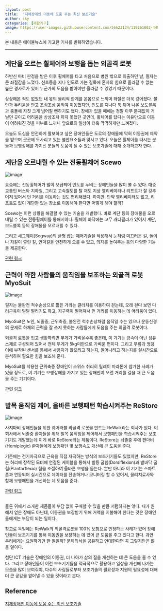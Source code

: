 ```yaml
---
layout: post
title:  "지체장애인 이동에 도움 주는 최신 보조기술"
author: sky
categories: [재활기구]
image: https://user-images.githubusercontent.com/56623134/119261003-44850900-bc10-11eb-9ab8-a3b44cd354f6.png
---
```


본 내용은 에이뷸뉴스에 기고한 기사를 발췌하였습니다.

-------------------------------------------


## 계단을 오르는 휠체어와 보행을 돕는 외골격 로봇

하반신 마비 판정을 받은 이후 휠체어를 타고 처음으로 병원 밖으로 외출하던 날, 필자는 큰 좌절감을 느꼈다. 신호등을 지나 인도로 가는 길목에 혼자의 힘으로 올라갈 수 없는 높은 경사로가 있어 누군가의 도움을 받아야만 올라갈 수 있었기 때문이다.

상상해본 적도 없었던 내 몫의 물리적 한계를 온몸으로 느끼며 좌절은 더욱 깊어졌다. 불안과 두려움을 안고 조심조심 움직여 이동했지만, 인도를 지나다 툭 튀어 나온 보도블록과 충돌해 자칫 크게 넘어질 뻔하기도 했다. 장애가 없을 때에는 정말 아무 문제없이 거닐던 곳이고 어려움을 상상조차 하지 못했던 곳인데, 휠체어를 탔다는 이유만으로 이동이 어려워진 것을 피부로 느끼니 앞으로의 일상이 더욱 막막하게만 느껴졌다.

오늘도 도심을 안전하게 활보하고 싶은 장애인들은 도로의 장애물에 막혀 이동권에 제약을 받으며 곳곳에 도사리고 있는 불안요소들과 맞서고 있다. 오늘은 휠체어를 타시는 분들과 보행장애를 가지신 분들께 도움이 될 수 있는 보조기술에 대해 소개하고자 한다.


## 계단을 오르내릴 수 있는 전동휠체어 Scewo

![image](https://user-images.githubusercontent.com/56623134/119260902-e0fadb80-bc0f-11eb-962e-4e5e14cf37f9.png)

요즘에는 전동휠체어가 많이 보급되어 인도를 누비는 장애인들을 많이 볼 수 있다. 대중교통인 버스와 지하철, 그리고 고속철도를 탈 때도 지상 엘리베이터나 리프트가 잘 갖추어져 있어서 먼 거리를 이동하는 것도 편리해졌다. 하지만, 만약 엘리베이터도 없고, 리프트도 없이 계단만 있는 장소로 이동해야 한다면 어떻게 해야 할까?

Scewo는 이런 상황을 해결할 수 있는 기술을 개발했다. 바로 계단 등의 장애물을 오르내릴 수 있는 전동휠체어를 통해서이다. 휠체어 바닥에는 고무 캐터필러가 있어서 계단, 보도블록 등의 장애물을 오르내릴 수 있다.

그리고 세그웨이(Segway)의 균형 잡는 제어기술을 적용해서 눈처럼 미끄러운 길, 돌이나 자갈이 깔린 길, 언덕길을 안전하게 오를 수 있고, 의자를 높여주는 등의 다양한 기능을 제공한다.

[관련 링크](https://www.scewo.ch/en/)

## 근력이 약한 사람들의 움직임을 보조하는 외골격 로봇 MyoSuit

![image](https://user-images.githubusercontent.com/56623134/119260938-07b91200-bc10-11eb-8e35-68c7ec8cb818.png)

필자는 불완전 척수손상으로 짧은 거리는 클러치를 이용하여 걷는데, 오래 걷다 보면 다리근육이 덜덜 떨리기도 하고, 지구력이 떨어져서 먼 거리를 이동하는 데 어려움이 있다.

MyoSuit은 노인, 뇌졸중, 근위축증, 불완전 척수손상처럼 움직일 수는 있으나 운동신경의 문제로 하체의 근력을 잘 쓰지 못하는 사람들에게 도움을 주는 외골격 로봇이다.

외골격 로봇을 입고 생활하려면 무게가 가벼울수록 좋은데, 이 기기는 금속이 아닌 섬유소재로 구성되어 있어서 전체 무게가 5kg미만으로 가벼운 편이다. 그리고 무릎과 엉덩이에 부착된 센서를 통해서 사용자가 앉으려고 하는지, 일어나려고 하는지를 실시간으로 분석하여 필요한 힘을 보조해 준다.

MyoSuit를 착용한 근위축증 장애인이 스위스 취리히 릴레이 마라톤에 참가한 사례가 있을 정도로, 이 기기는 보행장애를 가지고 있는 장애인이 오랜 거리를 걸을 때 큰 도움을 주는 기기이다.

[관련 링크](https://myo.swiss/en/)


## 발목 움직임 제어, 올바른 보행패턴 학습시켜주는 ReStore

![image](https://user-images.githubusercontent.com/56623134/119260975-2919fe00-bc10-11eb-9469-f8884834cec4.png)

사지마비 장애인들을 위한 웨어러블 외골격 로봇을 만드는 ReWalk라는 회사가 있다. 이 회사에서 뇌졸중 환자들을 위해 발목 움직임을 제어해서 보행패턴을 학습시켜주는 보조기기도 개발했는데 이게 바로 ReStore라는 제품이다. ReStore는 뇌졸중 후에 편마비(Hemiplegic) 환자들에게 보행패턴 및 보행속도 개선에 큰 도움을 준다.

기존에는 전기자극으로 근육을 직접 자극하는 방식의 보조기기들도 있었지만, ReStore는 허리에 장착된 모터에 연결된 케이블을 통해서 발등 굽힘(Dorsiflexion)과 발바닥 굽힘(Plantarflexio) 힘을 조절하여 올바른 보행을 돕는다. 뿐만 아니라 이 기기는 스마트폰과 연동되어 실시간으로 데이터를 전송하거나 모니터링 할 수 있어서, 물리치료사와 함께 보행패턴을 개선하는 데 도움을 준다.

[관련 링크](https://rewalk.com/restore-exo-suit/)

## 

물론 위에서 소개한 제품들이 부담 없이 구매할 수 있을 만큼 저렴하지는 않다. 내가 원해서 얻은 장애도 아닌데, 이동권을 보장받기 위해 거액을 지불해야 한다는 것은 장애인들에게는 부담이 되는 일이다.

참고로 독일에는 ReWalk의 외골격로봇을 100% 보험으로 인정하는 사례가 있어 장애인들이 보조기기를 통해 이동권을 보장하는 데 있어 큰 도움을 주고 있다고 한다. 과연 우리에게는 요원하기만 한 일일까? 문제의식을 공유하고 연대한다면 꼭 그렇지만은 않을 일이다.

첨단 ICT 기술은 장애인의 이동권, 더 나아가 삶의 질을 개선하는 데 큰 도움을 줄 수 있다. 그리고 장애인들이 이런 보조기기들을 적극적으로 활용하고 일상을 개선해 나가는 모습을 많이 보여줘야, 다수의 사람들로부터 보조기술의 필요성과 지원의 필요성에 대해 더 큰 공감을 얻어낼 수 있을 것이라고 본다.

## Reference

[지체장애인 이동에 도움 주는 최신 보조기술](http://ablenews.co.kr/News/NewsContent.aspx?CategoryCode=0006&NewsCode=000620210118105956281689)

